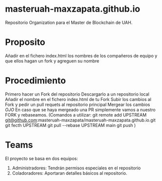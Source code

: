 # masteruah-maxzapata.github.io
Repositorio Organization para el Master de Blockchain de UAH.

# Proposito
Añadir en el fichero index.html los nombres de los compañeros de equipo y que ellos hagan un fork y agreguen su nombre

# Procedimiento

Primero hacer un Fork del repositorio
Descargarlo a un repositorio local
Añadir el nombre en el fichero index.html de tu Fork
Subir los cambios al Fork y pedir un pull requets al repositorio principal
Mergear los cambios
*OJO* En caso que se haya mergeado una PR simplemente vamos a nuestro FORK y rebaseamos.
(Comandos a utilizar: 
git remote add UPSTREAM git@github.com:masteruah-maxzapata/masteruah-maxzapata.github.io.git
git fecth UPSTREAM
git pull --rebase UPSTREAM main
git push <NOMBREA DADO AL REMOTO DEL FORK>)
 

# Teams
El proyecto se basa en dos equipos:
1. Administradores: Tendrán permisos especiales en el repositorio
2. Coladoradores: Aportaran detalles básicos al repositorio.
